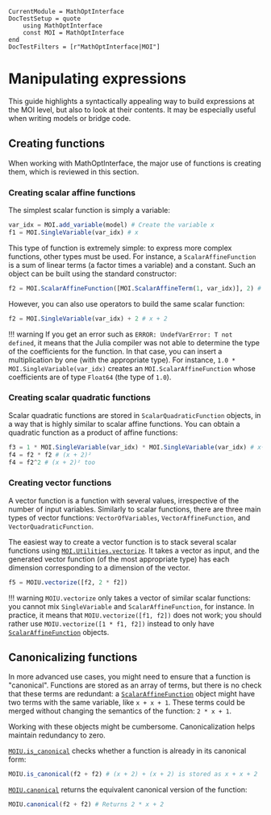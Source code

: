 ```@meta
CurrentModule = MathOptInterface
DocTestSetup = quote
    using MathOptInterface
    const MOI = MathOptInterface
end
DocTestFilters = [r"MathOptInterface|MOI"]
```

# Manipulating expressions

This guide highlights a syntactically appealing way to build expressions at the
MOI level, but also to look at their contents. It may be especially useful
when writing models or bridge code.

## Creating functions

When working with MathOptInterface, the major use of functions is creating them,
which is reviewed in this section.

### Creating scalar affine functions

The simplest scalar function is simply a variable: 

```julia
var_idx = MOI.add_variable(model) # Create the variable x
f1 = MOI.SingleVariable(var_idx) # x
```

This type of function is extremely simple: to express more complex functions, 
other types must be used. For instance, a `ScalarAffineFunction` is a sum of 
linear terms (a factor times a variable) and a constant. Such an object can be 
built using the standard constructor: 

```julia
f2 = MOI.ScalarAffineFunction([MOI.ScalarAffineTerm(1, var_idx)], 2) # x + 2
```

However, you can also use operators to build the same scalar function: 

```julia
f2 = MOI.SingleVariable(var_idx) + 2 # x + 2
```

!!! warning
    If you get an error such as `ERROR: UndefVarError: T not defined`, it means 
    that the Julia compiler was not able to determine the type of the 
    coefficients for the function. In that case, you can insert a 
    multiplication by one (with the appropriate type). For instance,
    `1.0 * MOI.SingleVariable(var_idx)` creates an `MOI.ScalarAffineFunction`
    whose coefficients are of type `Float64` (the type of `1.0`).

### Creating scalar quadratic functions

Scalar quadratic functions are stored in `ScalarQuadraticFunction` objects, in a
way that is highly similar to scalar affine functions. You can obtain a 
quadratic function as a product of affine functions: 

```julia
f3 = 1 * MOI.SingleVariable(var_idx) * MOI.SingleVariable(var_idx) # x²
f4 = f2 * f2 # (x + 2)²
f4 = f2^2 # (x + 2)² too
```

### Creating vector functions

A vector function is a function with several values, irrespective of the number
of input variables. Similarly to scalar functions, there are three main types 
of vector functions: `VectorOfVariables`, `VectorAffineFunction`, and 
`VectorQuadraticFunction`.

The easiest way to create a vector function is to stack several scalar
functions using [`MOI.Utilities.vectorize`](@ref). It takes a vector as input,
and the generated vector function (of the most appropriate type) has each 
dimension corresponding to a dimension of the vector.

```julia
f5 = MOIU.vectorize([f2, 2 * f2])
```

!!! warning
    `MOIU.vectorize` only takes a vector of similar scalar functions: you cannot
    mix `SingleVariable` and `ScalarAffineFunction`, for instance. In practice,
    it means that `MOIU.vectorize([f1, f2])` does not work; you should rather use
    `MOIU.vectorize([1 * f1, f2])` instead to only have 
    [`ScalarAffineFunction`](@ref) objects.

## Canonicalizing functions

In more advanced use cases, you might need to ensure that a function is "canonical".
Functions are stored as an array of terms, but there is no check that these terms 
are redundant: a [`ScalarAffineFunction`](@ref) object might have two terms with 
the same variable, like `x + x + 1`. These terms could be merged without changing 
the semantics of the function: `2 * x + 1`. 

Working with these objects might be cumbersome. Canonicalization helps maintain 
redundancy to zero. 

[`MOIU.is_canonical`](@ref) checks whether a function is already in its canonical
form:

```julia
MOIU.is_canonical(f2 + f2) # (x + 2) + (x + 2) is stored as x + x + 2
```

[`MOIU.canonical`](@ref) returns the equivalent canonical version of the function:

```julia
MOIU.canonical(f2 + f2) # Returns 2 * x + 2
```
